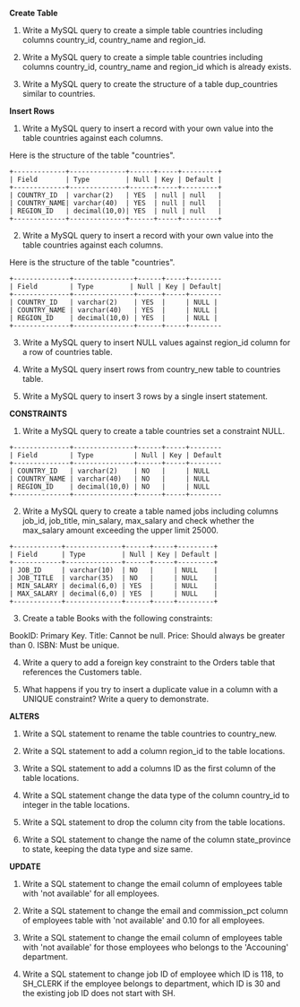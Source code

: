 **Create Table**

1. Write a  MySQL query to create a simple table countries including columns country_id, country_name and region_id.

2. Write a MySQL query to create a simple table countries including columns country_id, country_name and region_id which is already exists.

3. Write a MySQL query to create the structure of a table dup_countries similar to countries.

**Insert Rows**

1. Write a  MySQL query to insert a record with your own value into the table countries against each columns.

Here is the structure of the table "countries".

```plaintext
+-------------+--------------+------+-----+---------+
| Field       | Type         | Null | Key | Default |
+-------------+--------------+------+-----+---------+
| COUNTRY_ID  | varchar(2)   | YES  | null | null   |
| COUNTRY_NAME| varchar(40)  | YES  | null | null   |
| REGION_ID   | decimal(10,0)| YES  | null | null   |
+-------------+--------------+------+-----+---------+
```

2. Write a  MySQL query to insert a record with your own value into the table countries against each columns.

Here is the structure of the table "countries".

```
+--------------+---------------+------+-----+--------
| Field        | Type         | Null | Key | Default|
+--------------+---------------+------+-----+--------
| COUNTRY_ID   | varchar(2)    | YES  |     | NULL |
| COUNTRY_NAME | varchar(40)   | YES  |     | NULL |
| REGION_ID    | decimal(10,0) | YES  |     | NULL |
+--------------+---------------+------+-----+--------
```

3. Write a MySQL query to insert NULL values against region_id column for a row of countries table.

4. Write a MySQL query insert rows from country_new table to countries table.

5. Write a MySQL query to insert 3 rows by a single insert statement.

**CONSTRAINTS**

1. Write a MySQL query to create a table countries set a constraint NULL.

```
+--------------+---------------+------+-----+--------
| Field        | Type          | Null | Key | Default 
+--------------+---------------+------+-----+--------
| COUNTRY_ID   | varchar(2)    | NO   |     | NULL    
| COUNTRY_NAME | varchar(40)   | NO   |     | NULL    
| REGION_ID    | decimal(10,0) | NO   |     | NULL    
+--------------+---------------+------+-----+--------
```

2. Write a MySQL query to create a table named jobs including columns job_id, job_title, min_salary, max_salary and check whether the max_salary amount exceeding the upper limit 25000.

```
+------------+--------------+------+-----+---------+
| Field      | Type         | Null | Key | Default |
+------------+--------------+------+-----+---------+
| JOB_ID     | varchar(10)  | NO   |     | NULL    |
| JOB_TITLE  | varchar(35)  | NO   |     | NULL    |
| MIN_SALARY | decimal(6,0) | YES  |     | NULL    |
| MAX_SALARY | decimal(6,0) | YES  |     | NULL    |
+------------+--------------+------+-----+---------+
```


3. Create a table Books with the following constraints:

BookID: Primary Key.
Title: Cannot be null.
Price: Should always be greater than 0.
ISBN: Must be unique.

4. Write a query to add a foreign key constraint to the Orders table that references the Customers table.

5. What happens if you try to insert a duplicate value in a column with a UNIQUE constraint? Write a query to demonstrate.

**ALTERS**

1. Write a  SQL statement to rename the table countries to country_new.

2. Write a SQL statement to add a column region_id to the table locations.

3. Write a SQL statement to add a columns ID as the first column of the table locations.

4. Write a SQL statement change the data type of the column country_id to integer in the table locations.

5. Write a SQL statement to drop the column city from the table locations.

6. Write a SQL statement to change the name of the column state_province to state, keeping the data type and size same.

**UPDATE**

1. Write a  SQL statement to change the email column of employees table with 'not available' for all employees.

2. Write a  SQL statement to change the email and commission_pct column of employees table with 'not available' and 0.10 for all employees.

3. Write a  SQL statement to change the email column of employees table with 'not available' for those employees who belongs to the 'Accouning' department.

4. Write a  SQL statement to change job ID of employee which ID is 118, to SH_CLERK if the employee belongs to department, which ID is 30 and the existing job ID does not start with SH.
